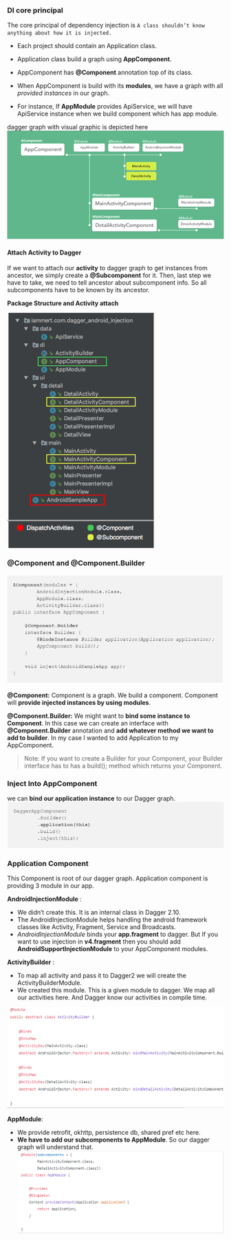 ### DI core principal
The core principal of dependency injection is `A class shouldn’t know anything about how it is injected.`

- Each project should contain an Application class.
- Application class build a graph using **AppComponent**.


-  AppComponent has **@Component** annotation top of its class. 
-  When AppComponent is build with its **modules**, we have a graph with all *provided instances* in our graph.
-  For instance, If **AppModule** provides ApiService, we will have ApiService instance when we build component which has app module.


dagger graph with visual graphic is depicted here 
![graph](https://github.com/anjandebnath/ChatModule/blob/master/img/graph1.png)

#### Attach Activity to Dagger

If we want to attach our **activity** to dagger graph to get instances from ancestor, we simply create a **@Subcomponent** for it.
Then, last step we have to take, we need to tell ancestor about subcomponent info. So all subcomponents have to be known by its ancestor.

**Package Structure and Activity attach**

![subcomponent](https://github.com/anjandebnath/ChatModule/blob/master/img/package.png)

### @Component and @Component.Builder
![component](https://github.com/anjandebnath/ChatModule/blob/master/img/component.PNG)

**@Component:** Component is a graph. We build a component. Component will **provide injected instances by using modules**.

**@Component.Builder:** We might want to **bind some instance to Component**. In this case we can create an interface with **@Component.Builder** annotation and **add whatever method we want to add to builder**. 
 In my case I wanted to add Application to my AppComponent.

>Note: If you want to create a Builder for your Component, your Builder interface has to has a build(); method which returns your Component.


### Inject Into AppComponent
we can **bind our application instance** to our Dagger graph.
![bind instance](https://github.com/anjandebnath/ChatModule/blob/master/img/Bindinstance.PNG)


### Application Component
This Component is root of our dagger graph. Application component is providing 3 module in our app.

**AndroidInjectionModule** : 
- We didn’t create this. It is an internal class in Dagger 2.10. 
- The AndroidInjectionModule helps handling the android framework classes like Activity, Fragment, Service and Broadcasts.
- *AndroidInjectionModule* binds your **app.fragment** to dagger. But If you want to use injection in **v4.fragment** then you should add **AndroidSupportInjectionModule** to your AppComponent modules.

**ActivityBuilder** : 
- To map all activity and pass it to Dagger2 we will create the ActivityBuilderModule. 
- We created this module. This is a given module to dagger. We map all our activities here. And Dagger know our activities in compile time.

![ac](https://github.com/anjandebnath/ChatModule/blob/master/img/ActivityBuilder1.PNG)

**AppModule**: 
- We provide retrofit, okhttp, persistence db, shared pref etc here. 
- **We have to add our subcomponents to AppModule**. So our dagger graph will understand that.
![Apmodule](https://github.com/anjandebnath/ChatModule/blob/master/img/AppModule1.PNG)
